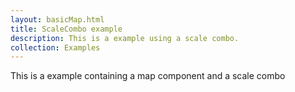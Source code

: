 ```yaml
---
layout: basicMap.html
title: ScaleCombo example
description: This is a example using a scale combo.
collection: Examples
---
```


This is a example containing a map component and a scale combo
